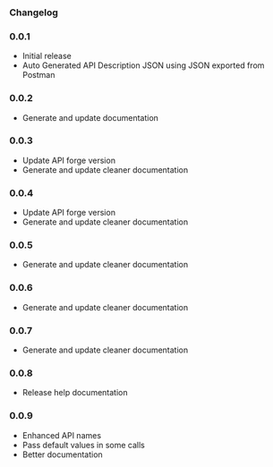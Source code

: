 ### Changelog

### 0.0.1
- Initial release 
- Auto Generated API Description JSON using JSON exported from Postman

### 0.0.2
- Generate and update documentation

### 0.0.3
- Update API forge version
- Generate and update cleaner documentation
 
### 0.0.4
- Update API forge version
- Generate and update cleaner documentation

### 0.0.5
- Generate and update cleaner documentation

### 0.0.6
- Generate and update cleaner documentation

### 0.0.7
- Generate and update cleaner documentation

### 0.0.8
- Release help documentation

### 0.0.9
- Enhanced API names
- Pass default values in some calls
- Better documentation 